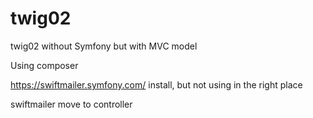 # twig02
twig02 without Symfony but with MVC model

Using composer

https://swiftmailer.symfony.com/ install, but not using in the right place

swiftmailer move to controller

